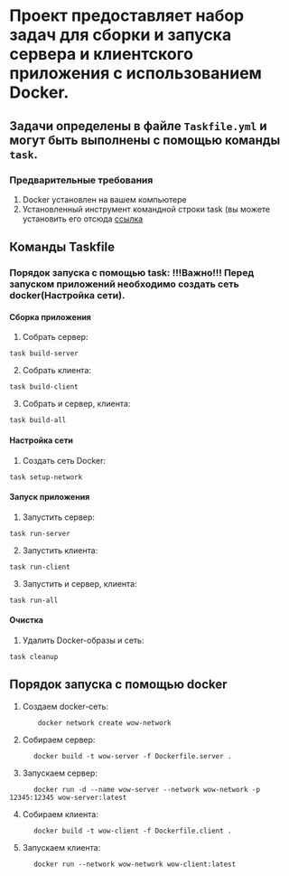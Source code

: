 # Проект предоставляет набор задач для сборки и запуска сервера и клиентского приложения с использованием Docker.
## Задачи определены в файле `Taskfile.yml` и могут быть выполнены с помощью команды `task`.
### Предварительные требования
1. Docker установлен на вашем компьютере
2. Установленный инструмент командной строки task (вы можете установить его отсюда [ссылка](https://taskfile.dev/#/installation)
## Команды Taskfile
### Порядок запуска с помощью task: !!!Важно!!! Перед запуском приложений  необходимо создать сеть docker(Настройка сети).
#### Сборка приложения
1. Собрать сервер:
```shell
task build-server
```
2. Собрать клиента:
```shell
task build-client
```
3. Собрать и сервер, клиента:
```shell
task build-all
```
#### Настройка сети
1. Создать сеть Docker:
```shell
task setup-network
```
#### Запуск приложения
1. Запустить сервер:
```shell
task run-server
```
2. Запустить клиента:
```shell
task run-client
```
3. Запустить и сервер, клиента:
```shell
task run-all
```
#### Очистка
1. Удалить Docker-образы и сеть:
```shell 
task cleanup
```

## Порядок запуска с помощью docker
1. Создаем docker-сеть:
```shell
       docker network create wow-network
```
2. Собираем сервер:
```shell 
      docker build -t wow-server -f Dockerfile.server .
```
3. Запускаем сервер:
```shell
      docker run -d --name wow-server --network wow-network -p 12345:12345 wow-server:latest
```
4. Собираем клиента:
```shell 
      docker build -t wow-client -f Dockerfile.client .
```
5. Запускаем клиента:
```shell
      docker run --network wow-network wow-client:latest
```